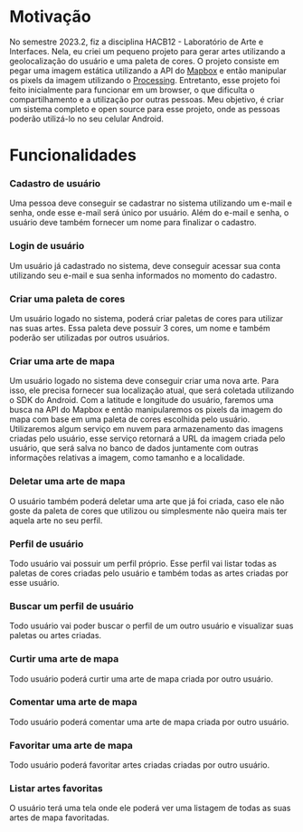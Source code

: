 # Motivação

No semestre 2023.2, fiz a disciplina HACB12 - Laboratório de Arte e Interfaces. Nela, eu criei um pequeno projeto para
gerar artes utilizando a geolocalização do usuário e uma paleta de cores. O projeto consiste em pegar uma imagem
estática utilizando a API do [Mapbox](https://www.mapbox.com/) e então manipular os pixels da imagem utilizando o [Processing](https://processing.org/).
Entretanto, esse projeto foi feito inicialmente para funcionar em um browser, o que dificulta o compartilhamento e a utilização
por outras pessoas. Meu objetivo, é criar um sistema completo e open source para esse projeto, onde as pessoas poderão utilizá-lo
no seu celular Android.

# Funcionalidades

### Cadastro de usuário

 Uma pessoa deve conseguir se cadastrar no sistema utilizando um e-mail e senha, onde esse e-mail será único por usuário.
 Além do e-mail e senha, o usuário deve também fornecer um nome para finalizar o cadastro.
 
### Login de usuário

Um usuário já cadastrado no sistema, deve conseguir acessar sua conta utilizando seu e-mail e sua senha informados no
momento do cadastro.

### Criar uma paleta de cores

Um usuário logado no sistema, poderá criar paletas de cores para utilizar nas suas artes. Essa paleta deve possuir 3 cores, um nome e também
poderão ser utilizadas por outros usuários.

### Criar uma arte de mapa

Um usuário logado no sistema deve conseguir criar uma nova arte. Para isso, ele precisa fornecer sua localização atual,
que será coletada utilizando o SDK do Android. Com a latitude e longitude do usuário, faremos uma busca na API do Mapbox e então
manipularemos os pixels da imagem do mapa com base em uma paleta de cores escolhida pelo usuário. Utilizaremos algum serviço em nuvem
para armazenamento das imagens criadas pelo usuário, esse serviço retornará a URL da imagem criada pelo usuário, que será salva no banco de dados
juntamente com outras informações relativas a imagem, como tamanho e a localidade.

### Deletar uma arte de mapa

O usuário também poderá deletar uma arte que já foi criada, caso ele não goste da paleta de cores que utilizou ou simplesmente não queira mais
ter aquela arte no seu perfil.

### Perfil de usuário

Todo usuário vai possuir um perfil próprio. Esse perfil vai listar todas as paletas de cores criadas pelo usuário e também
todas as artes criadas por esse usuário.

### Buscar um perfil de usuário

Todo usuário vai poder buscar o perfil de um outro usuário e visualizar suas paletas ou artes criadas.

### Curtir uma arte de mapa

Todo usuário poderá curtir uma arte de mapa criada por outro usuário.

### Comentar uma arte de mapa

Todo usuário poderá comentar uma arte de mapa criada por outro usuário.

### Favoritar uma arte de mapa

Todo usuário poderá favoritar artes criadas criadas por outro usuário.

### Listar artes favoritas

O usuário terá uma tela onde ele poderá ver uma listagem de todas as suas artes de mapa favoritadas.

